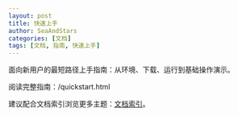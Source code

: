 ```yaml
---
layout: post
title: 快速上手
author: SeaAndStars
categories: [文档]
tags: [文档, 指南, 快速上手]
---
```


面向新用户的最短路径上手指南：从环境、下载、运行到基础操作演示。

阅读完整指南：/quickstart.html

<!--more-->

建议配合文档索引浏览更多主题：[文档索引](/README.html)。
